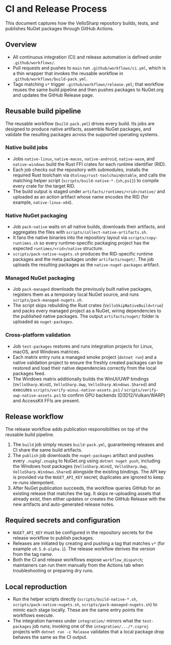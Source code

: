 # CI and Release Process

This document captures how the VelloSharp repository builds, tests, and publishes
NuGet packages through GitHub Actions.

## Overview

- All continuous integration (CI) and release automation is defined under
  `.github/workflows/`.
- Pull requests and pushes to `main` run `.github/workflows/ci.yml`, which is a
  thin wrapper that invokes the reusable workflow in
  `.github/workflows/build-pack.yml`.
- Tags matching `v*` trigger `.github/workflows/release.yml`; that workflow
  reuses the same build pipeline and then pushes packages to NuGet.org and
  updates the GitHub Release page.

## Reusable build pipeline

The reusable workflow (`build-pack.yml`) drives every build. Its jobs are
designed to produce native artifacts, assemble NuGet packages, and validate the
resulting packages across the supported operating systems.

### Native build jobs

- Jobs `native-linux`, `native-macos`, `native-android`, `native-wasm`, and
  `native-windows` build the Rust FFI crates for each runtime identifier (RID).
- Each job checks out the repository with submodules, installs the required Rust
  toolchain via `dtolnay/rust-toolchain@stable`, and calls the matching helper
  script (`scripts/build-native-*.{sh,ps1}`) to compile every crate for the
  target RID.
- The build output is staged under `artifacts/runtimes/<rid>/native/` and
  uploaded as an action artifact whose name encodes the RID (for example,
  `native-linux-x64`).

### Native NuGet packaging

- Job `pack-native` waits on all native builds, downloads their artifacts, and
  aggregates the files with `scripts/collect-native-artifacts.sh`.
- It fans the native binaries into the repository layout via
  `scripts/copy-runtimes.sh` so every runtime-specific packaging project has the
  expected `runtimes/<rid>/native` structure.
- `scripts/pack-native-nugets.sh` produces the RID-specific runtime packages and
  the meta packages under `artifacts/nuget/`. The job uploads the resulting
  packages as the `native-nuget-packages` artifact.

### Managed NuGet packaging

- Job `pack-managed` downloads the previously built native packages, registers
  them as a temporary local NuGet source, and runs
  `scripts/pack-managed-nugets.sh`.
- The script skips rebuilding the Rust crates (`VelloSkipNativeBuild=true`) and
  packs every managed project as a NuGet, wiring dependencies to the published
  native packages. The output `artifacts/nuget/` folder is uploaded as
  `nuget-packages`.

### Cross-platform validation

- Job `test-packages` restores and runs integration projects for Linux,
  macOS, and Windows matrices.
- Each matrix entry runs a managed smoke project (`dotnet run`) and a native
  validation project to ensure the freshly created packages can be restored and
  load their native dependencies correctly from the local packages feed.
- The Windows matrix additionally builds the WinUI/UWP bindings (`VelloSharp.WinUI`, `VelloSharp.Uwp`, `VelloSharp.Windows.Shared`) and executes `scripts/verify-winui-native-assets.ps1` / `scripts/verify-uwp-native-assets.ps1` to confirm GPU backends (D3D12/Vulkan/WARP) and AccessKit FFIs are present.

## Release workflow

The release workflow adds publication responsibilities on top of the reusable
build pipeline.

1. The `build` job simply reuses `build-pack.yml`, guaranteeing releases and CI
   share the same build artifacts.
2. The `publish` job downloads the `nuget-packages` artifact and pushes every
   `.nupkg`/`.snupkg` to NuGet.org using `dotnet nuget push`, including the Windows host packages (`VelloSharp.WinUI`, `VelloSharp.Uwp`, `VelloSharp.Windows.Shared`) alongside the existing bindings. The API key is
   provided via the `NUGET_API_KEY` secret; duplicates are ignored to keep
   re-runs idempotent.
3. After NuGet publication succeeds, the workflow queries GitHub for an existing
   release that matches the tag. It skips re-uploading assets that already
   exist, then either updates or creates the GitHub Release with the new
   artifacts and auto-generated release notes.

## Required secrets and configuration

- `NUGET_API_KEY` must be configured in the repository secrets for the release
  workflow to publish packages.
- Releases are initiated by creating and pushing a tag that matches `v*`
  (for example `v0.5.0-alpha.1`). The release workflow derives the version from
  the tag name.
- Both the CI and release workflows expose `workflow_dispatch`; maintainers can
  run them manually from the Actions tab when troubleshooting or preparing dry
  runs.

## Local reproduction

- Run the helper scripts directly (`scripts/build-native-*.sh`,
  `scripts/pack-native-nugets.sh`, `scripts/pack-managed-nugets.sh`) to mimic
  each stage locally. These are the same entry points the workflows execute.
- The integration harness under `integration/` mirrors what the `test-packages`
  job runs; invoking one of the `integration/.../*.csproj` projects with
  `dotnet run -c Release` validates that a local package drop behaves the same
  as the CI output.
